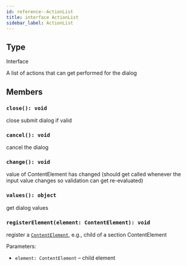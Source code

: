 ```yaml
---
id: reference--ActionList
title: interface ActionList
sidebar_label: ActionList
---
```


## Type
Interface

A list of actions that can get performed for the dialog

## Members
### `close(): void`
close submit dialog if valid
### `cancel(): void`
cancel the dialog
### `change(): void`
value of ContentElement has changed (should get called whenever the input value changes so validation can get re-evaluated)
### `values(): object`
get dialog values
### `registerElement(element: ContentElement): void`
register a [`ContentElement`](reference--ContentElement), e.g., child of a section ContentElement

Parameters:
- `element: ContentElement` –  child element
